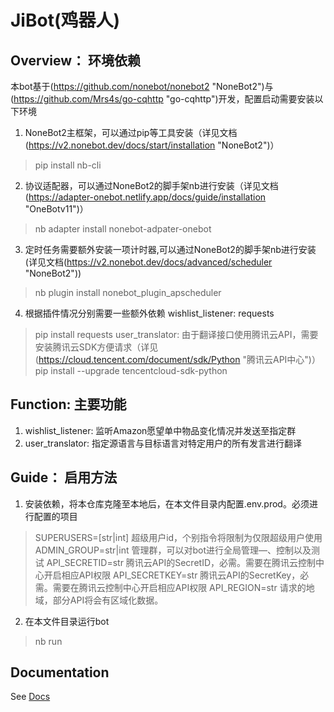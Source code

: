 # JiBot(鸡器人)

## Overview： 环境依赖
本bot基于(https://github.com/nonebot/nonebot2 "NoneBot2")与(https://github.com/Mrs4s/go-cqhttp "go-cqhttp")开发，配置启动需要安装以下环境
1. NoneBot2主框架，可以通过pip等工具安装（详见文档(https://v2.nonebot.dev/docs/start/installation "NoneBot2")）
>pip install nb-cli
2. 协议适配器，可以通过NoneBot2的脚手架nb进行安装（详见文档(https://adapter-onebot.netlify.app/docs/guide/installation "OneBotv11")）
>nb adapter install nonebot-adpater-onebot
3. 定时任务需要额外安装一项计时器,可以通过NoneBot2的脚手架nb进行安装(详见文档(https://v2.nonebot.dev/docs/advanced/scheduler "NoneBot2"))
>nb plugin install nonebot_plugin_apscheduler
4. 根据插件情况分别需要一些额外依赖
wishlist_listener: requests
>pip install requests
user_translator: 由于翻译接口使用腾讯云API，需要安装腾讯云SDK方便请求（详见(https://cloud.tencent.com/document/sdk/Python "腾讯云API中心")）
>pip install --upgrade tencentcloud-sdk-python

## Function: 主要功能
1. wishlist_listener: 监听Amazon愿望单中物品变化情况并发送至指定群
2. user_translator: 指定源语言与目标语言对特定用户的所有发言进行翻译


## Guide： 启用方法
1. 安装依赖，将本仓库克隆至本地后，在本文件目录内配置.env.prod。必须进行配置的项目
>SUPERUSERS=[str|int] 超级用户id，个别指令将限制为仅限超级用户使用
>ADMIN_GROUP=str|int  管理群，可以对bot进行全局管理—、控制以及测试
>API_SECRETID=str     腾讯云API的SecretID，必需。需要在腾讯云控制中心开启相应API权限
>API_SECRETKEY=str    腾讯云API的SecretKey，必需。需要在腾讯云控制中心开启相应API权限
>API_REGION=str       请求的地域，部分API将会有区域化数据。

2. 在本文件目录运行bot
>nb run

## Documentation

See [Docs](https://v2.nonebot.dev/)
